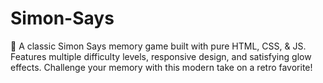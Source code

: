 # Simon-Says
🧠 A classic Simon Says memory game built with pure HTML, CSS, &amp; JS. Features multiple difficulty levels, responsive design, and satisfying glow effects. Challenge your memory with this modern take on a retro favorite!
